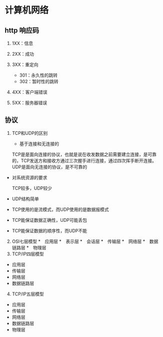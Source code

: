 # 计算机网络

## http 响应码
1. 1XX：信息

2. 2XX：成功
3. 3XX：重定向
   * 301：永久性的跳转
   * 302：暂时性的跳转
4. 4XX：客户端错误
5. 5XX：服务器错误

## 协议
1. TCP和UDP的区别
   * 基于连接和无连接的

    TCP是是面向连接的协议，也就是说在收发数据之前需要建立连接，是可靠的，TCP发送方和接收方通过三次握手进行连接，通过四次挥手断开连接。UDP是面向无连接的协议，是不可靠的
  * 对系统资源的要求

    TCP较多，UDP较少
  * UDP结构简单
  * TCP使用的是流模式，而UDP使用的是数据报模式
  * TCP能保证数据正确性，UDP可能丢包
  * TCP能保证数据的顺序性，而UDP不能
2. OSI七层模型
  *　应用层
  *　表示层
  *　会话层
  *　传输层
  *　网络层
  *　数据链路层
  *　物理层
3. TCP/IP四层模型
  * 应用层
  * 传输层
  * 网络层
  * 数据链路层
4. TCP/IP五层模型
  * 应用层
  * 传输层
  * 网络层
  * 数据链路层
  * 物理层
